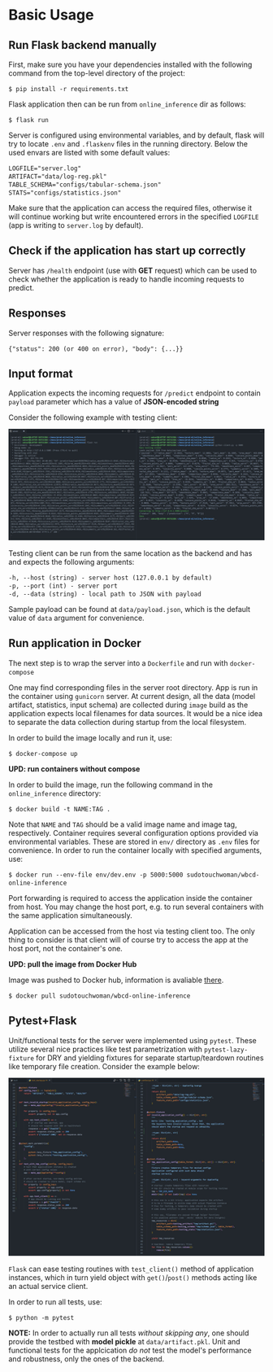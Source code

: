 # __Basic Usage__

## __Run Flask backend manually__

First, make sure you have your dependencies installed with the following command from the top-level directory of the project:

```
$ pip install -r requirements.txt
```

Flask application then can be run from `online_inference` dir as follows:

```
$ flask run
```

Server is configured using environmental variables, and by default, flask will try to locate `.env` and `.flaskenv` files in the running directory. Below the used envars are listed with some default values:

```
LOGFILE="server.log"
ARTIFACT="data/log-reg.pkl"
TABLE_SCHEMA="configs/tabular-schema.json"
STATS="configs/statistics.json"
```

Make sure that the application can access the required files, otherwise it will continue working but write encountered errors in the specified `LOGFILE` (app is writing to `server.log` by default).

## __Check if the application has start up correctly__

Server has `/health` endpoint (use with __GET__ request) which can be used to check whether the application is ready to handle incoming requests to predict.

## __Responses__

Server responses with the following signature:

```
{"status": 200 (or 400 on error), "body": {...}}
```

## __Input format__

Application expects the incoming requests for `/predict` endpoint to contain `payload` parameter which has a value of __JSON-encoded string__

Consider the following example with testing client:

![connecting to server](./screenshots/client-server.png)

Testing client can be run from the same location as the backend and has and expects the following arguments:

```
-h, --host (string) - server host (127.0.0.1 by default)
-p, --port (int) - server port
-d, --data (string) - local path to JSON with payload
```

Sample payload can be found at `data/payload.json`, which is the default value of `data` argument for convenience.

## __Run application in Docker__

The next step is to wrap the server into a `Dockerfile` and run with `docker-compose`

One may find corresponding files in the server root directory. App is run in the container using `gunicorn` server. At current design, all the data (model artifact, statistics, input schema) are collected during `image` build as the application expects local filenames for data sources. It would be a nice idea to separate the data collection during startup from the local filesystem.

In order to build the image locally and run it, use:

```
$ docker-compose up
```

__UPD: run containers without compose__

In order to build the image, run the following command in the `online_inference` directory:

```
$ docker build -t NAME:TAG .
```

Note that `NAME` and `TAG` should be a valid image name and image tag, respectively.
Container requires several configuration options provided via environmental variables.
These are stored in `env/` directory as `.env` files for convenience. In order to run the
container locally with specified arguments, use:

```
$ docker run --env-file env/dev.env -p 5000:5000 sudotouchwoman/wbcd-online-inference
```

Port forwarding is required to access the application inside the container from host. You may
change the host port, e.g. to run several containers with the same application simultaneously.

Application can be accessed from the host via testing client too. The only thing to consider is that
client will of course try to access the app at the host port, not the container's one.

__UPD: pull the image from Docker Hub__

Image was pushed to Docker hub, information is avaliable [there](https://hub.docker.com/r/sudotouchwoman/wbcd-online-inference).

```
$ docker pull sudotouchwoman/wbcd-online-inference
```

## __Pytest+Flask__

Unit/functional tests for the server were implemented using `pytest`.
These utilize several nice practices like test parametrization with `pytest-lazy-fixture` for DRY and
yielding fixtures for separate startup/teardown routines like temporary file creation.
Consider the example below:

![lazy/yieldings fixtures](./screenshots/lazy-fixtures.jpg)

`Flask` can ease testing routines with `test_client()` method
of application instances, which in turn yield object with `get()`/`post()` methods
acting like an actual service client.

In order to run all tests, use:

```
$ python -m pytest
```

__NOTE:__ In order to actually run all tests _without skipping any_, one should
provide the testbed with __model pickle__ at `data/artifact.pkl`. Unit and functional tests for
the applcication _do not_ test the model's performance and robustness, only the ones of the backend.
